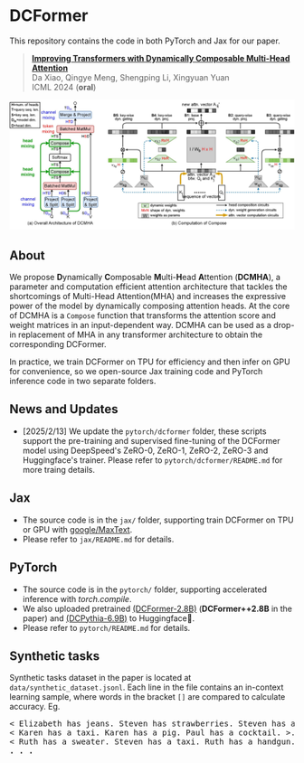 # DCFormer

This repository contains the code in both PyTorch and Jax for our paper.

> [**Improving Transformers with Dynamically Composable Multi-Head Attention**](https://arxiv.org/abs/2405.08553)\
> Da Xiao, Qingye Meng, Shengping Li, Xingyuan Yuan\
> ICML 2024 (<strong>oral</strong>)

![DCFormer](assets/DCMHA_arch.jpg "DCMHA")

## About

We propose <strong>D</strong>ynamically <strong>C</strong>omposable <strong>M</strong>ulti-<strong>H</strong>ead <strong>A</strong>ttention (<strong>DCMHA</strong>), a parameter and computation efficient attention architecture that tackles the shortcomings of Multi-Head Attention(MHA) and increases the expressive power of the model by dynamically composing attention heads. At the core of DCMHA is a `Compose` function that transforms the attention score and weight matrices in an input-dependent way. DCMHA can be used as a drop-in replacement of MHA in any transformer architecture to obtain the corresponding DCFormer.

In practice, we train DCFormer on TPU for efficiency and then infer on GPU for convenience, so we open-source Jax training code and PyTorch inference code in two separate folders. 

## News and Updates

- [2025/2/13] We update the `pytorch/dcformer` folder, these scripts support the pre-training and supervised fine-tuning of the DCFormer model using DeepSpeed's ZeRO-0, ZeRO-1, ZeRO-2, ZeRO-3 and Huggingface's trainer. Please refer to `pytorch/dcformer/README.md` for more traing details.

## Jax 

- The source code is in the `jax/` folder, supporting train DCFormer on TPU or GPU with [google/MaxText](https://github.com/google/maxtext).
- Please refer to `jax/README.md` for details.

## PyTorch

- The source code is in the `pytorch/` folder, supporting accelerated inference with *torch.compile*.
- We also uploaded pretrained [(DCFormer-2.8B)](https://huggingface.co/Caiyun-AI/DCFormer-2.8B) (<strong>DCFormer++2.8B</strong> in the paper) and [(DCPythia-6.9B)](https://huggingface.co/Caiyun-AI/DCPythia-6.9B) to Huggingface🤗. 
- Please refer to `pytorch/README.md` for details.

## Synthetic tasks 
Synthetic tasks dataset in the paper is located at `data/synthetic_dataset.jsonl`. Each line in the file contains an in-context learning sample, where words in the bracket `[]` are compared to calculate accuracy. Eg.

<pre>
< Elizabeth has jeans. Steven has strawberries. Steven has a fox. >. Steven does not have a kind of clothing
< Karen has a taxi. Karen has a pig. Paul has a cocktail. >. Karen does not have a kind of drink
< Ruth has a sweater. Steven has a taxi. Ruth has a handgun. >. Ruth does not have a kind of [ <b>vehicle<b> ]
. . .
<code>
